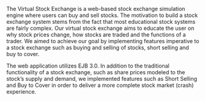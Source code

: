 The Virtual Stock Exchange is a web-based stock exchange simulation engine where users can buy and sell stocks. The motivation to build a stock exchange system stems from the fact that most educational stock systems are fairly complex. Our virtual stock exchange aims to educate the user on why stock prices change, how stocks are traded and the functions of a trader. We aimed to achieve our goal by implementing features imperative to a stock exchange such as buying and selling of stocks, short selling and buy to cover.

The web application utilizes EJB 3.0. In addition to the traditional functionality of a stock exchange, such as share prices modeled to the stock’s supply and demand, we implemented features such as Short Selling and Buy to Cover in order to deliver a more complete stock market (crash) experience.